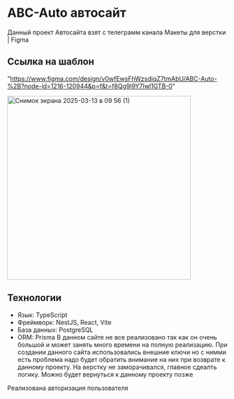 # ABC-Auto автосайт
Данный проект Автосайта взят с телеграмм канала Макеты для верстки | Figma 

## Ссылка на шаблон
"https://www.figma.com/design/v0wfEwsFhWzsdiqZ7tmAbU/ABC-Auto-%2B?node-id=1216-120944&p=f&t=f8Qg9l9Y7Iwl1GTB-0"

<img width="420" alt="Снимок экрана 2025-03-13 в 09 56 (1)" src="https://github.com/user-attachments/assets/fa1db7ba-bcfe-4494-9b54-d3f9f11e16b2" />

## Технологии
- Язык: TypeScript
- Фреймворк: NestJS, React, Vite
- База данных: PostgreSQL
- ORM: Prisma
В данном сайте не все реализовано так как он очень большой и может занять много времени на полную реализацию.
При создании данного сайта использовались внешние ключи  но с нимми есть проблема надо будет обратить внимание на них при возврате к данному проекту.
На верстку не заморачивался, главное сдеалть логику.
Можно будет вернуться к данному проекту позже 

Реализована авторизация пользователя

